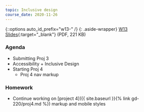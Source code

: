 ```yaml
---
topic: Inclusive design
course_date: 2020-11-26
---
```


{::options auto_id_prefix="w13-" /}
{: .aside-wrapper}
<span class="highlighter">
[W13 Slides](files/w13.min.pdf){:target="_blank"} (PDF, 221 KB)
</span>


### Agenda

- Submitting Proj 3
- Accessibility + Inclusive Design
- Starting Proj 4
    - Proj 4 nav markup

### Homework
- Continue working on [project 4]({{ site.baseurl }}{% link gd-220/proj4.md %}) markup and mobile styles

